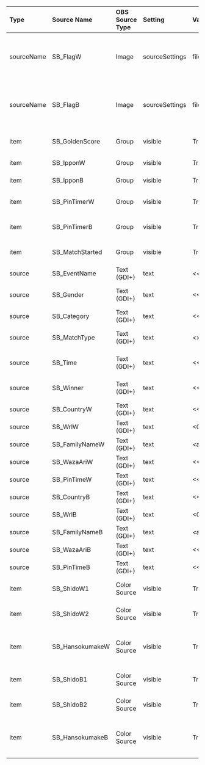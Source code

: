 |Type|Source Name|OBS Source Type|Setting|Value <<example>>|Category|Description|
|:--- |:---|:---|:---|:---|:---|:---|
|sourceName| SB_FlagW|Image| sourceSettings|file: ..ned_m.jpg|White| Image source will be set to the 3 char country code substituted with directory and jpg filename|
|sourceName| SB_FlagB|Image| sourceSettings|file: ..ned_m.jpg|Blue| Image source will be set to the 3 char country code substituted with directory and jpg filename|
|item| SB_GoldenScore|Group| visible| True/False|Generic|Group is visible if Golden Score is active|
|item| SB_IpponW|Group| visible| True/False|White|Group is visible if Ippon is active|
|item| SB_IpponB|Group| visible| True/False|Blue|Group is visible if Ippon is active|
|item| SB_PinTimerW|Group| visible| True/False|White|Group is visible if pin/lock timer is active|
|item| SB_PinTimerB|Group| visible| True/False|Blue|Group is visible if pin/lock timer is active|
|item| SB_MatchStarted|Group| visible| True/False|Generic|Group is visible if IJF scorebooard is active (not in setup mode)|
|source| SB_EventName|Text (GDI+)| text| <<scoreboard_testevent>>|Generic|Text that displayes IJF event name|
|source| SB_Gender|Text (GDI+)| text| <<Men's/Woman's>>|Generic|Text will discplay "Men's" or " Woman's"|
|source| SB_Category|Text (GDI+)| text| <<-73..>> kg|Generic|Text will display the wight class + "kg"
|source| SB_MatchType|Text (GDI+)| text| <<Quarter Final>>|Generic|Text will display match type: "Elimination..to..Final"
|source| SB_Time|Text (GDI+)| text| <<0:00..9:99>>|Generic| Text will display the (remaining) match time|
|source| SB_Winner|Text (GDI+)| text| <<Blue/White>>|Generic|Text will discplay the match winner:"Blue or White"| 
|source| SB_CountryW|Text (GDI+)| text| <<NED..>>|White|3 digit country abbreviation|
|source| SB_WrlW|Text (GDI+)| text|<0..999>|White|Text displays World Rank of contender|
|source| SB_FamilyNameW|Text (GDI+)| text|<a*..Z*>|White|Text displays name of contender|
|source| SB_WazaAriW|Text (GDI+)| text| <<0-1>>|White|Text/number to display WazaAri point|
|source| SB_PinTimeW|Text (GDI+)| text| <<00-20>>|White|Text to display the hold/lock timer|
|source| SB_CountryB|Text (GDI+)| text| <<NED..>>|Blue|3 digit country abbreviation||
|source| SB_WrlB|Text (GDI+)| text|<0..999>|Blue|Text displays World Rank of contender|
|source| SB_FamilyNameB|Text (GDI+)| text|<a*..Z*>|Blue|Text displays name of contender|
|source| SB_WazaAriB|Text (GDI+)| text| <<0-1>>|Blue|Text/number to display WazaAri point|
|source| SB_PinTimeB|Text (GDI+)| text| <<00-20>>|Blue|Text to display the hold/lock timer|
|item| SB_ShidoW1|Color Source| visible| True/False|White|Visibility of Shido as OBS color Source = first yellow card|
|item| SB_ShidoW2|Color Source| visible| True/False|White|Visibility of 2nd Shido as OBS color Source = second yellow card|
|item| SB_HansokumakeW|Color Source| visible| True/False|White|Visibility of 3rd Shido or Hansokumake as OBS color Source = red card (yellow cards will hide)|
|item| SB_ShidoB1|Color Source| visible| True/False|Blue|Visibility of Shido as OBS color Source = first yellow card|
|item| SB_ShidoB2|Color Source| visible| True/False|Blue|Visibility of 2nd Shido as OBS color Source = second yellow card|
|item| SB_HansokumakeB|Color Source| visible| True/False|Blue|Visibility of 3rd Shido or Hansokumake as OBS color Source = red card (yellow cards will hide)|
